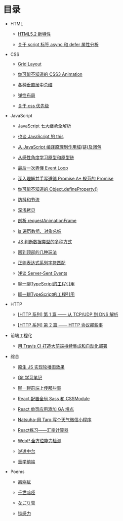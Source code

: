 # 目录

- HTML

  - [HTML5.2 新特性](./HTML/HTML5.2新特性.md)

  - [关于 script 标签 async 和 defer 属性分析](./HTML/关于script标签async和defer属性分析.md)

- CSS

  - [Grid Layout](./CSS/Grid%20Layout.md)

  - [你可能不知道的 CSS3 Animation](./CSS/%E4%BD%A0%E5%8F%AF%E8%83%BD%E4%B8%8D%E7%9F%A5%E9%81%93%E7%9A%84%20CSS3%20Animation.md)

  - [各种垂直居中总结](./CSS/%E5%90%84%E7%A7%8D%E5%9E%82%E7%9B%B4%E5%B1%85%E4%B8%AD%E6%80%BB%E7%BB%93.md)

  - [弹性布局](./CSS/%E5%BC%B9%E6%80%A7%E5%B8%83%E5%B1%80.md)

  - [关于 css 优先级](./CSS/关于css优先级.md)

- JavaScript

  - [JavaScript 七大继承全解析](./JavaScript/JavaScript%20%E4%B8%83%E5%A4%A7%E7%BB%A7%E6%89%BF%E5%85%A8%E8%A7%A3%E6%9E%90.md)

  - [也谈 JavaScript 的 this](./JavaScript/%E4%B9%9F%E8%B0%88%20JavaScript%20%E7%9A%84%20this.md)

  - [从 JavaScript 编译原理到作用域(链)及闭包](<./JavaScript/%E4%BB%8E%20JavaScript%20%E7%BC%96%E8%AF%91%E5%8E%9F%E7%90%86%E5%88%B0%E4%BD%9C%E7%94%A8%E5%9F%9F(%E9%93%BE)%E5%8F%8A%E9%97%AD%E5%8C%85.md>)

  - [从感性角度学习原型和原型链](./JavaScript/%E4%BB%8E%E6%84%9F%E6%80%A7%E8%A7%92%E5%BA%A6%E5%AD%A6%E4%B9%A0%E5%8E%9F%E5%9E%8B%E5%92%8C%E5%8E%9F%E5%9E%8B%E9%93%BE.md)

  - [最后一次弄懂 Event Loop](./JavaScript/%E6%9C%80%E5%90%8E%E4%B8%80%E6%AC%A1%E5%BC%84%E6%87%82%20Event%20Loop.md)

  - [深入理解并手写遵循 Promise A+ 规范的 Promise](./JavaScript/%E6%B7%B1%E5%85%A5%E7%90%86%E8%A7%A3%E5%B9%B6%E6%89%8B%E5%86%99%E9%81%B5%E5%BE%AA%20Promise%20A%2B%20%E8%A7%84%E8%8C%83%E7%9A%84%20Promise.md)

  - [你可能不知道的 Object.defineProperty()](<./JavaScript/%E4%BD%A0%E5%8F%AF%E8%83%BD%E4%B8%8D%E7%9F%A5%E9%81%93%E7%9A%84%20Object.defineProperty().md>)

  - [防抖和节流](./JavaScript/%E9%98%B2%E6%8A%96%E5%92%8C%E8%8A%82%E6%B5%81.md)

  - [深浅拷贝](./JavaScript/%E6%B7%B1%E6%B5%85%E6%8B%B7%E8%B4%9D.md)

  - [剖析 requestAnimationFrame](./JavaScript/剖析requestAnimationFrame.md)

  - [js 遍历数组、对象总结](./JavaScript/js遍历数组、对象总结.md)

  - [JS 判断数据类型的多种方式](./JavaScript/JS判断数据类型的多种方式.md)

  - [回到顶部的几种玩法](./JavaScript/回到顶部的几种玩法.md)

  - [正则表达式系列字符匹配](./JavaScript/正则表达式系列字符匹配.md)

  - [浅谈 Server-Sent Events](./JavaScript/浅谈%20Server-Send%20Event.md)

  - [聊一聊TypeScript的工程引用](./JavaScript/聊一聊TypeScript的工程引用.md)

  - [聊一聊TypeScript的工程引用](./JavaScript/%E6%B7%B1%E5%85%A5%22%E6%97%B6%E9%97%B4%E7%AE%A1%E7%90%86%E5%A4%A7%E5%B8%88%22%20%E2%80%94%E2%80%94%20React%20Scheduler.md)

- HTTP

  - [[HTTP 系列] 第 1 篇 —— 从 TCP/UDP 到 DNS 解析](./HTTP/%5BHTTP%20系列%5D%20第%201%20篇%20——%20从%20TCP%20UDP%20到%20DNS%20解析.md)

  - [[HTTP 系列] 第 2 篇 —— HTTP 协议那些事](./HTTP/%5BHTTP%20系列%5D%20第%202%20篇%20——%20HTTP%20协议那些事.md)

- 前端工程化

  - [用 Travis CI 打造大前端持续集成和自动化部署](./%E5%89%8D%E7%AB%AF%E5%B7%A5%E7%A8%8B%E5%8C%96/%E7%94%A8%20Travis%20CI%20%E6%89%93%E9%80%A0%E5%A4%A7%E5%89%8D%E7%AB%AF%E6%8C%81%E7%BB%AD%E9%9B%86%E6%88%90%E5%92%8C%E8%87%AA%E5%8A%A8%E5%8C%96%E9%83%A8%E7%BD%B2.md)

- 综合

  - [原生 JS 实现轮播图效果](./综合/原生JS实现轮播图效果.md)

  - [Git 学习笔记](./综合/Git学习笔记.md)

  - [聊一聊前端上传那些事](./综合/聊一聊前端上传那些事.md)

  - [React 配置全局 Sass 和 CSSModule](./综合/React配置全局Sass和CSSModule.md)

  - [React 单页应用添加 GA 埋点](./综合/React单页应用添加GA埋点.md)

  - [Natsuha-用 Taro 写个天气微信小程序](./综合/Natsuha-用Taro写个天气微信小程序.md)

  - [React练习——汇率计算器](./综合/React练习——汇率计算器.md)

  - [WebP 全方位能力检测](./综合/WebP全方位能力检测.md)

  - [说透中台](./综合/说透中台.md)

  - [重学前端](./综合/重学前端.md)

- Poems

  - [离殇赋](./Poems/离殇赋.md)

  - [千世喑哑](./Poems/千世喑哑.md)

  - [なごり雪](./Poems/なごり雪.md)

  - [钝感力](./Poems/钝感力.md)
